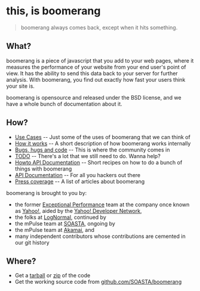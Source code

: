 # this, is boomerang

> boomerang always comes back, except when it hits something.

## What?

boomerang is a piece of javascript that you add to your web pages, where it measures
the performance of your website from your end user's point of view.  It has the ability
to send this data back to your server for further analysis.  With boomerang, you find
out exactly how fast your users think your site is.

boomerang is opensource and released under the BSD license,
and we have a whole bunch of documentation about it.

## How?

 - [Use Cases](use-cases.md) -- Just some of the uses of boomerang that we can think of
 - [How it works](methodology.md) -- A short description of how boomerang works internally
 - [Bugs, hugs and code](community.md) -- This is where the community comes in
 - [TODO](TODO.md) -- There's a lot that we still need to do.  Wanna help?
 - [Howto API Documentation](howtos.md) -- Short recipes on how to do a bunch of things with boomerang
 - [API Documentation](api.md) -- For all you hackers out there
 - [Press coverage](press.md) -- A list of articles about boomerang

boomerang is brought to you by:
* the former [Exceptional Performance](http://developer.yahoo.com/performance/) team at the company once known as [Yahoo!](http://www.yahoo.com/), aided by the [Yahoo! Developer Network](http://developer.yahoo.com/),
* the folks at [LogNormal](http://www.lognormal.com/), continued by
* the mPulse team at [SOASTA](https://www.soasta.com/), ongoing by
* the mPulse team at [Akamai](https://www.akamai.com/), and
* many independent contributors whose contributions are cemented in our git history

## Where?

 - Get a [tarball](https://github.com/SOASTA/boomerang/archive/master.tar.gz) or [zip](http://github.com/SOASTA/boomerang/archives/master.zip) of the code
 - Get the working source code from [github.com/SOASTA/boomerang](https://github.com/SOASTA/boomerang)

<!--
 Copyright (c) 2011, Yahoo! Inc.  All rights reserved.
 Copyright (c) 2012, Log-Normal, Inc.  All rights reserved.
 Copyright (c) 2015, SOASTA, Inc. All rights reserved.
 Copyright (c) 2017, Akamai, Inc. All rights reserved.
 Copyrights licensed under the BSD License. See the accompanying LICENSE.txt file for terms.
-->
